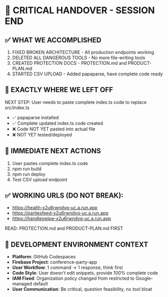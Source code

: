 # 🚨 CRITICAL HANDOVER - SESSION END

## ✅ WHAT WE ACCOMPLISHED
1. FIXED BROKEN ARCHITECTURE - All production endpoints working
2. DELETED ALL DANGEROUS TOOLS - No more file-writing tools
3. CREATED PROTECTION DOCS - PROTECTION.md and PRODUCT-PLAN.md 
4. STARTED CSV UPLOAD - Added papaparse, have complete code ready

## 📍 EXACTLY WHERE WE LEFT OFF
NEXT STEP: User needs to paste complete index.ts code to replace src/index.ts
- ✅ papaparse installed
- ✅ Complete updated index.ts code created  
- ❌ Code NOT YET pasted into actual file
- ❌ NOT YET tested/deployed

## 🔧 IMMEDIATE NEXT ACTIONS
1. User pastes complete index.ts code
2. npm run build
3. npm run deploy
4. Test CSV upload endpoint

## ✅ WORKING URLS (DO NOT BREAK):
- https://health-x2u6rwndvq-uc.a.run.app
- https://partiesfeed-x2u6rwndvq-uc.a.run.app  
- https://handleswipe-x2u6rwndvq-uc.a.run.app

READ: PROTECTION.md and PRODUCT-PLAN.md FIRST

## 🔧 DEVELOPMENT ENVIRONMENT CONTEXT
- **Platform**: GitHub Codespaces  
- **Firebase Project**: conference-party-app
- **User Workflow**: 1 command → 1 response, think first
- **Code Style**: User doesn't edit snippets, provide 100% complete code
- **IAM Fixed**: Organization policy changed from restricted to Google-managed default
- **User Communication**: Be critical, question feasibility, no tool bloat
